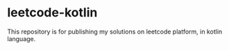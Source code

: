 # leetcode-kotlin

This repository is for publishing my solutions on leetcode platform, in kotlin language.
